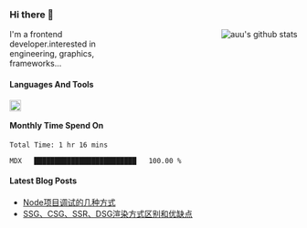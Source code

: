 <!--
**zhaohuanyuu/zhaohuanyuu** is a ✨ _special_ ✨ repository because its `README.md` (this file) appears on your GitHub profile.
-->

### Hi there 👋

<img align="right" src="https://github-readme-stats.vercel.app/api?username=zhaohuanyuu&count_private_true&show_icons=true" alt="auu's github stats" />

<p style="width:45%">I'm a frontend developer.interested in engineering, graphics, frameworks...</p>

#### Languages And Tools

<img align="left" height="20" src="https://skillicons.dev/icons?i=js,ts,nodejs,react,vue,gatsby,materialui,graphql,nestjs,electron,flutter" />

</br>

#### Monthly Time Spend On
<!--START_SECTION:waka-->
```text
Total Time: 1 hr 16 mins

MDX   █████████████████████████   100.00 %
```
<!--END_SECTION:waka-->

#### Latest Blog Posts
* [Node项目调试的几种方式](https://zhy.gatsbyjs.io/blog/node-debug)
* [SSG、CSG、SSR、DSG渲染方式区别和优缺点](https://zhy.gatsbyjs.io/blog/site-rendering)
